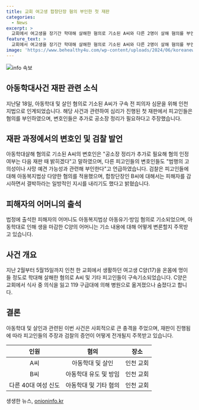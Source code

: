 ```yaml
---
title: 교회 여고생 합창단장 혐의 부인한 첫 재판
categories:
  - News
excerpt: >
  교회에서 여고생을 장기간 학대해 살해한 혐의로 기소된 A씨와 다른 2명이 살해 혐의를 부인했다. A씨의 변호인은 공소장 정리가 필요하며 혐의 인정 여부는 다음 재판 때 밝힐 것이라고 말했으며, 검찰은 아동복지법상 아동학대·유기·방임, 중감금, 상해 혐의도 적용했다. 피해자의 엄마 역시 아동유기·방임 혐의로 기소되었고, 피의자들은 자해를 막으려고 했다고 주장했다.
feature_text: >
  교회에서 여고생을 장기간 학대해 살해한 혐의로 기소된 A씨와 다른 2명이 살해 혐의를 부인했다. A씨의 변호인은 공소장 정리가 필요하며 혐의 인정 여부는 다음 재판 때 밝힐 것이라고 말했으며, 검찰은 아동복지법상 아동학대·유기·방임, 중감금, 상해 혐의도 적용했다. 피해자의 엄마 역시 아동유기·방임 혐의로 기소되었고, 피의자들은 자해를 막으려고 했다고 주장했다.
image: 'https://www.behealthy4u.com/wp-content/uploads/2024/06/koreanews.jpg'
---
```


<p><img src="https://www.behealthy4u.com/wp-content/uploads/2024/06/koreanews.jpg" alt="info 속보" /></p>

<h2 data-ke-size="size26">아동학대사건 재판 관련 소식</h2>

<p data-ke-size="size16">지난달 18일, 아동학대 및 살인 혐의로 기소된 A씨가 구속 전 피의자 심문을 위해 인천지법으로 인계되었습니다. 해당 사건과 관련하여 심리가 진행된 첫 재판에서 피고인들은 혐의를 부인하였으며, 변호인들은 추가로 공소장 정리가 필요하다고 주장했습니다.</p>

<h2 data-ke-size="size26">재판 과정에서의 변호인 및 검찰 발언</h2>

<p data-ke-size="size16">아동학대살해 혐의로 기소된 A씨의 변호인은 "공소장 정리가 추가로 필요해 혐의 인정 여부는 다음 재판 때 밝히겠다"고 말하였으며, 다른 피고인들의 변호인들도 "범행의 고의성이나 사망 예견 가능성과 관련해 부인한다"고 언급하였습니다. 검찰은 피고인들에 대해 아동복지법상 다양한 혐의를 적용했으며, 합창단장인 B씨에 대해서는 피해자를 감시하면서 결박하라는 일방적인 지시를 내리기도 했다고 밝혔습니다.</p>

<h2 data-ke-size="size26">피해자의 어머니의 출석</h2>

<p data-ke-size="size16">법정에 출석한 피해자의 어머니도 아동복지법상 아동유기·방임 혐의로 기소되었으며, 아동학대로 인해 생을 마감한 C양의 어머니는 기소 내용에 대해 어떻게 변론할지 주목받고 있습니다.</p>

<h2 data-ke-size="size26">사건 개요</h2>

<p data-ke-size="size16">지난 2월부터 5월15일까지 인천 한 교회에서 생활하던 여고생 C양(17)을 온몸에 멍이 들 정도로 학대해 살해한 혐의로 A씨 및 기타 피고인들이 구속기소되었습니다. C양은 교회에서 식사 중 의식을 잃고 119 구급대에 의해 병원으로 옮겨졌으나 숨졌다고 합니다.</p>

<h2 data-ke-size="size26">결론</h2>

<p data-ke-size="size16">아동학대 및 살인과 관련된 이번 사건은 사회적으로 큰 충격을 주었으며, 재판이 진행됨에 따라 피고인들의 주장과 검찰의 증언이 어떻게 전개될지 주목받고 있습니다.</p>

<table>
    <thead>
        <tr>
            <th style="text-align: center;">인원</th>
            <th style="text-align: center;">혐의</th>
            <th style="text-align: center;">장소</th>
        </tr>
    </thead>
    <tbody>
        <tr>
            <td style="text-align: center;">A씨</td>
            <td style="text-align: center;">아동학대 및 살인</td>
            <td style="text-align: center;">인천 교회</td>
        </tr>
        <tr>
            <td style="text-align: center;">B씨</td>
            <td style="text-align: center;">아동학대 유도 및 방임</td>
            <td style="text-align: center;">인천 교회</td>
        </tr>
        <tr>
            <td style="text-align: center;">다른 40대 여성 신도</td>
            <td style="text-align: center;">아동학대 및 기타 혐의</td>
            <td style="text-align: center;">인천 교회</td>
        </tr>
    </tbody>
</table>
생생한 뉴스, <a href="https://onioninfo.kr" rel="dofollow">onioninfo.kr</a>


